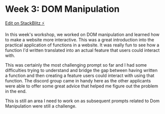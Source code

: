 # Week 3: DOM Manipulation

[Edit on StackBlitz ⚡️](https://stackblitz.com/edit/web-platform-1ha2re)

In this week's workshop, we worked on DOM manipulation and learned how to make a website more interactive. This was a great introduction into the practical application of functions in a website. It was really fun to see how a function I'd written translated into an actual feature that users could interact with.

This was certainly the most challenging prompt so far and I had some difficulties trying to understand and bridge the gap between having written a function and then creating a feature users could interact with using that function. The discord group came in handy here as the other applicants were able to offer some great advice that helped me figure out the problem in the end. 

This is still an area I need to work on as subsequent prompts related to Dom Manipulation were still a challenge.
